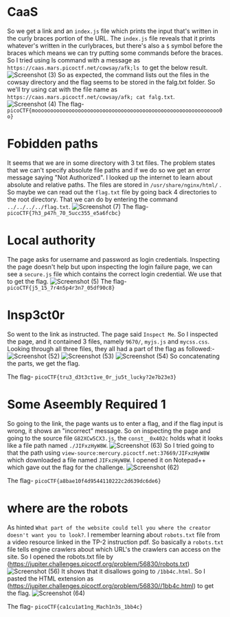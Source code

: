 # CaaS

So we get a link and an `index.js` file which prints the input that's written in the curly braces portion of the URL. The `index.js` file reveals that it prints whatever's written in the curlybraces, but there's also a `$` symbol before the braces which means we can try putting some commands before the braces. So I tried using ls command with a message as `https://caas.mars.picoctf.net/cowsay/afk;ls `to get the below result.
![Screenshot (3)](https://github.com/Wixter07/CRYPTONITE-JTP-2/assets/150792650/dee43c0e-d2f7-46ec-8f1d-83c3cd035252)
So as expected, the command lists out the files in the cowsay directory and the flag seems to be stored in the falg.txt folder. So we'll try using cat with the file name as `https://caas.mars.picoctf.net/cowsay/afk; cat falg.txt`.
![Screenshot (4)](https://github.com/Wixter07/CRYPTONITE-JTP-2/assets/150792650/8c2d7ba9-7e51-42c7-9292-aec91f992b41)
The flag- `picoCTF{moooooooooooooooooooooooooooooooooooooooooooooooooooooooooooo0o}`  



# Fobidden paths

It seems that we are in some directory with 3 txt files. The problem states that we can't specify absolute file paths and if we do so we get an error message saying "Not Authorized". I looked up the internet to learn about absolute and relative paths. The files are stored in `/usr/share/nginx/html/` . So maybe we can read out the `flag.txt` file by going back 4 directories to the root directory. That we can do by entering the command `../../../../flag.txt`. 
![Screenshot (7)](https://github.com/Wixter07/CRYPTONITE-JTP-2/assets/150792650/3b741418-2da6-458e-ab16-3aeaf52c79cb)
The flag-`picoCTF{7h3_p47h_70_5ucc355_e5a6fcbc}`

# Local authority

The page asks for username and password as login credentials. Inspecting the page doesn't help but upon inspecting the login failure page, we can see a `secure.js` file which contains the correct login credential. We use that to get the flag.
![Screenshot (5)](https://github.com/Wixter07/CRYPTONITE-JTP-2/assets/150792650/8303e8f2-9f6a-47cd-ad05-b91e47324d85)
The flag- `picoCTF{j5_15_7r4n5p4r3n7_05df90c8}`


# Insp3ct0r
 
So went to the link as instructed. The page said `Inspect Me`. So I inspected the page, and it contained 3 files, namely `9670/`, `myjs.js`  and `mycss.css`. Looking through all three files, they all had a part of the flag as followed:-
![Screenshot (52)](https://github.com/Wixter07/HARSHITH-JTP-2/assets/150792650/af59097f-2df5-479e-89bf-1ee99479fc90)
![Screenshot (53)](https://github.com/Wixter07/HARSHITH-JTP-2/assets/150792650/3440c21e-b9df-464e-9ccb-affca7fcc20e)
![Screenshot (54)](https://github.com/Wixter07/HARSHITH-JTP-2/assets/150792650/95cef894-d302-4154-9814-a4fcecf7afb5)
So concatenating the parts, we get the flag.

 The flag- `picoCTF{tru3_d3t3ct1ve_0r_ju5t_lucky?2e7b23e3}`

 # Some Aseembly Required 1

 So going to the link, the page wants us to enter a flag, and if the flag input is wrong, it shows an "incorrect" message. So on inspecting the page and going to the source file `G82XCw5CX3.js`, the `const__0x402c` holds what it looks like a file path named `./JIFxzHyW8W`.
 ![Screenshot (63)](https://github.com/Wixter07/HARSHITH-JTP-2/assets/150792650/dfe4b7e8-850d-412b-be99-f58c8513b819)
 So I tried going to that the path using `view-source:mercury.picoctf.net:37669/JIFxzHyW8W` which downloaded a file named `JIFxzHyW8W`. I opened it on Notepad++ which gave out the flag for the challenge.
 ![Screenshot (62)](https://github.com/Wixter07/HARSHITH-JTP-2/assets/150792650/4b03afe9-5a09-4ed4-9029-574f74235deb)

 The flag- `picoCTF{a8bae10f4d9544110222c2d639dc6de6}`

 # where are the robots

 As hinted `What part of the website could tell you where the creator doesn't want you to look?`. I remember learning about `robots.txt` file from a video resource linked in the TP-2 instruction pdf. So basically a `robots.txt` file tells engine crawlers about which URL's the crawlers can access on the site. So I opened the robots.txt file by (https://jupiter.challenges.picoctf.org/problem/56830/robots.txt) 
 ![Screenshot (56)](https://github.com/Wixter07/HARSHITH-JTP-2/assets/150792650/dc84e943-44af-45d9-93ea-0b7fde90d002)
 It shows that it disallows going to `/1bb4c.html`. So I pasted the HTML extension as (https://jupiter.challenges.picoctf.org/problem/56830//1bb4c.html) to get the flag.
 ![Screenshot (64)](https://github.com/Wixter07/HARSHITH-JTP-2/assets/150792650/0874968a-8acf-491a-8ab9-06cec16f003e)

 The flag- `picoCTF{ca1cu1at1ng_Mach1n3s_1bb4c}`
